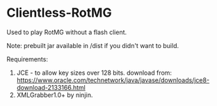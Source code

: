 # Clientless-RotMG

Used to play RotMG without a flash client.

Note: prebuilt jar available in /dist if you didn't want to build.

Requirements:
1) JCE - to allow key sizes over 128 bits.
   download from: https://www.oracle.com/technetwork/java/javase/downloads/jce8-download-2133166.html
2) XMLGrabber1.0+ by ninjin.
